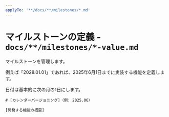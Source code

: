 ```yaml
---
applyTo: '**/docs/**/milestones/*.md'
---
```


# マイルストーンの定義 - `docs/**/milestones/*-value.md`

マイルストーンを管理します。

例えば「2028.01.01」であれば、2025年6月1日までに実装する機能を定義します。

日付は基本的に次の月の1日にします。

```
# [カレンダーバージョニング]（例: 2025.06）

[開発する機能の概要]
```
